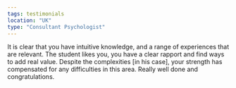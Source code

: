 ```yaml
---
tags: testimonials
location: "UK"
type: "Consultant Psychologist"
---
```

It is clear that you have intuitive knowledge, and a range of experiences that are relevant. The student likes you, you have a clear rapport and find ways to add real value. Despite the complexities [in his case], your strength has compensated for any difficulties in this area. Really well done and congratulations.